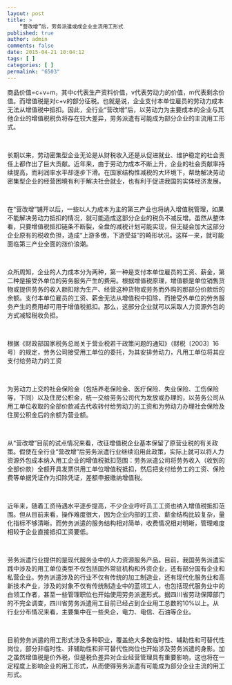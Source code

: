 ```yaml
---
layout: post
title: >
    “营改增”后，劳务派遣或成企业主流用工形式
published: true
author: admin
comments: false
date: 2015-04-21 10:04:12
tags: [ ]
categories: [ ]
permalink: "6503"
---
```

商品价值=c+v+m，其中c代表生产资料价值，v代表劳动力的价值，m代表剩余价值。而增值税是对c+v的部分征税。也就是说，企业支付本单位雇员的劳动力成本无法从增值税中抵扣。因此，全行业“营改增”后，以劳动力为主要成本的企业与其他企业的增值税税负将存在较大差异，劳务派遣有可能成为部分企业的主流用工形式。

&nbsp;

长期以来，劳动密集型企业无论是从财税收入还是从促进就业、维护稳定的社会责任上都作出了巨大贡献。近年来，由于劳动力成本不断上升，企业的社会贡献率持续提高，而利润率水平却逐步下滑。在国家结构性减税的大环境下，帮助解决劳动密集型企业的经营困境有利于解决社会就业，也有利于促进我国的实体经济发展。

&nbsp;

在“营改增”铺开以后，一些以人力成本为主的第三产业也将纳入增值税管理，如果不能解决劳动力抵扣的情况，就可能造成这部分企业的税负不减反增。虽然从整体看，只要增值税抵扣链条不断裂，全盘的减税计划可能实现，但无疑会加大这部分企业原有的税收负担，造成“上游多缴，下游受益”的畸形状况。这样一来，就可能面临第三产业全面的涨价浪潮。

&nbsp;

众所周知，企业的人力成本分为两种，第一种是支付本单位雇员的工资、薪金，第二种是接受外单位的劳务服务产生的费用。根据增值税原理，增值额是单位销售货物或提供劳务的收入额扣除为生产、经营这种货物或劳务而外购的那部分价款后的余额。支付本单位雇员的工资、薪金无法从增值税中扣除，而接受外单位的劳务服务产生的费用却可用于增值税抵扣。那么，这部分企业就可以采取人力资源外包的方式减轻税收负担。

&nbsp;

根据《财政部国家税务总局关于营业税若干政策问题的通知》（财税〔2003〕16号）的规定，劳务公司接受用工单位的委托，为其安排劳动力，凡用工单位将其应支付给劳动力的工资

&nbsp;

为劳动力上交的社会保险金（包括养老保险金、医疗保险、失业保险、工伤保险等，下同）以及住房公积金，统一交给劳务公司代为发放或办理的，以劳务公司从用工单位收取的全部价款减去代收转付给劳动力的工资和为劳动力办理社会保险及住房公积金后的余额为营业额。

&nbsp;

从“营改增”目前的试点情况来看，改征增值税企业基本保留了原营业税的有关政策。假使在全行业“营改增”后劳务派遣行业继续沿用此政策，实际上就可以将人力资源外包成本纳入用工企业的增值税抵扣范围：劳务派遣公司将劳务收入（收到的全部价款）全额开具发票供用工单位增值税抵扣，然后把支付给劳工的工资、保险费等单据凭证作为扣除凭证，差额申报缴纳增值税。

&nbsp;

近年来，随着工资待遇水平逐步提高，不少企业呼吁员工工资也纳入增值税抵扣范围。但从目前来看，操作难度很大，因为企业内部的工资、薪金结构比较复杂，量化指标不够清晰。而劳务派遣的服务结构相对简单，收费情况相对明晰，管理难度相较于企业直接抵扣工资要低。

&nbsp;

劳务派遣行业提供的是现代服务业中的人力资源服务产品。目前，我国劳务派遣实践中涉及的用工单位类型不仅包括国外常驻机构和外资企业，还有部分国有企业和私营企业。劳务派遣涉及的行业不仅有传统的加工制造业，还有现代化服务业和高新技术产业，涉及的对象不仅有传统制造业中的蓝领工人，也包括现代服务业中的白领工作者，甚至一些管理职位也开始使用劳务派遣形式。据四川省劳动保障部门的不完全调查，四川省劳务派遣用工目前已经占到企业用工总数的10%以上。从行业分布情况来看，主要集中在一些央企，电力、电信、石油等企业。

&nbsp;

目前劳务派遣的用工形式涉及多种职业，覆盖绝大多数临时性、辅助性和可替代性岗位，部分非临时性、非辅助性和非可替代性岗位也开始涉及劳务派遣的身影。加之虽然增值税是价外税，但是税负差异对企业经营管理具有重要影响，这也将在一定程度上影响企业的用工形式，从而使得劳务派遣有可能成为部分企业主流的用工形式。